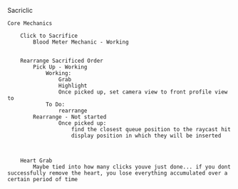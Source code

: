Sacriclic

    Core Mechanics

        Click to Sacrifice
            Blood Meter Mechanic - Working
            

        Rearrange Sacrificed Order
            Pick Up - Working
                Working:
                    Grab
                    Highlight
                    Once picked up, set camera view to front profile view to 
                To Do:
                    rearrange
            Rearrange - Not started
                    Once picked up:
                        find the closest queue position to the raycast hit
                        display position in which they will be inserted



        Heart Grab
            Maybe tied into how many clicks youve just done... if you dont successfully remove the heart, you lose everything accumulated over a certain period of time